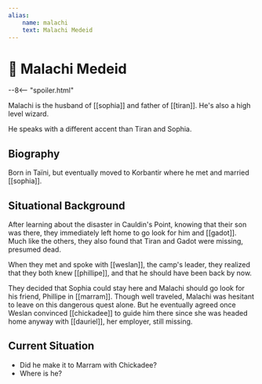 ```yaml
---
alias:
    name: malachi
    text: Malachi Medeid
---
```

# 🔐 Malachi Medeid

--8<-- "spoiler.html"

Malachi is the husband of [[sophia]] and father of [[tiran]]. He's also a high level wizard.

He speaks with a different accent than Tiran and Sophia.

## Biography

Born in Taïni, but eventually moved to Korbantir where he met and married [[sophia]].

## Situational Background

After learning about the disaster in Cauldin's Point, knowing that their son was there, they immediately left home to go look for him and [[gadot]]. Much like the others, they also found that Tiran and Gadot were missing, presumed dead.

When they met and spoke with [[weslan]], the camp's leader, they realized that they both knew [[phillipe]], and that he should have been back by now.

They decided that Sophia could stay here and Malachi should go look for his friend, Phillipe in [[marram]]. Though well traveled, Malachi was hesitant to leave on this dangerous quest alone. But he eventually agreed once Weslan convinced [[chickadee]] to guide him there since she was headed home anyway with [[dauriel]], her employer, still missing.

## Current Situation

* Did he make it to Marram with Chickadee?
* Where is he?
